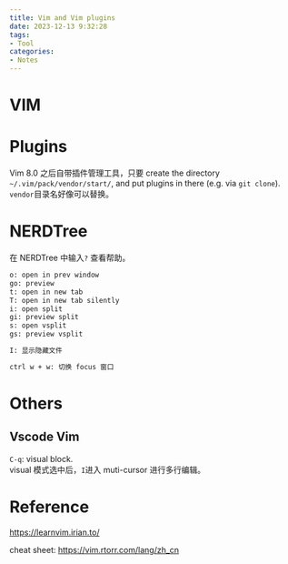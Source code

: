 ```yaml
---
title: Vim and Vim plugins
date: 2023-12-13 9:32:28
tags:
- Tool
categories:
- Notes
---
```


# VIM

# Plugins

Vim 8.0 之后自带插件管理工具，只要 create the directory `~/.vim/pack/vendor/start/`, and put plugins in there (e.g. via `git clone`). `vendor`目录名好像可以替换。

# NERDTree

在 NERDTree 中输入`?` 查看帮助。

```txt
o: open in prev window
go: preview
t: open in new tab
T: open in new tab silently
i: open split
gi: preview split
s: open vsplit
gs: preview vsplit

I: 显示隐藏文件

ctrl w + w: 切换 focus 窗口
```

# Others

## Vscode Vim

`C-q`: visual block.  
visual 模式选中后，`I`进入 muti-cursor 进行多行编辑。

# Reference

https://learnvim.irian.to/

cheat sheet: https://vim.rtorr.com/lang/zh_cn
